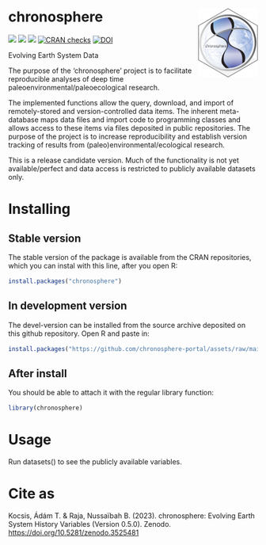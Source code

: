 
# chronosphere <img src="man/figures/logo.png" align="right" width="120"/>

[![](https://img.shields.io/badge/devel%20version-0.6.1-green.svg)](https://github.com/adamkocsis/chronosphere)
[![](https://www.r-pkg.org/badges/version/chronosphere?color=orange)](https://cran.r-project.org/package=chronosphere)
[![](http://cranlogs.r-pkg.org/badges/grand-total/chronosphere?color=yellow)](https://cran.r-project.org/package=chronosphere)
[![CRAN
checks](https://badges.cranchecks.info/summary/chronosphere.svg)](https://cran.r-project.org/web/checks/check_results_chronosphere.html)
[![DOI](https://zenodo.org/badge/DOI/10.5281/zenodo.3525481.svg)](https://doi.org/10.5281/zenodo.3525481)

Evolving Earth System Data

The purpose of the ‘chronosphere’ project is to facilitate reproducible
analyses of deep time paleoenvironmental/paleoecological research.

The implemented functions allow the query, download, and import of
remotely-stored and version-controlled data items. The inherent
meta-database maps data files and import code to programming classes and
allows access to these items via files deposited in public repositories.
The purpose of the project is to increase reproducibility and establish
version tracking of results from (paleo)environmental/ecological
research.

This is a release candidate version. Much of the functionality is not
yet available/perfect and data access is restricted to publicly
available datasets only.

# Installing

## Stable version

The stable version of the package is available from the CRAN
repositories, which you can instal with this line, after you open R:

``` r
install.packages("chronosphere")
```

## In development version

The devel-version can be installed from the source archive deposited on
this github repository. Open R and paste in:

``` r
install.packages("https://github.com/chronosphere-portal/assets/raw/main/archive/r_client/chronosphere_0.5.0.tar.gz", repos=NULL, type="source")
```

## After install

You should be able to attach it with the regular library function:

``` r
library(chronosphere)
```

# Usage

Run datasets() to see the publicly available variables.

# Cite as

Kocsis, Ádám T. & Raja, Nussaïbah B. (2023). chronosphere: Evolving
Earth System History Variables (Version 0.5.0). Zenodo.
<https://doi.org/10.5281/zenodo.3525481>
